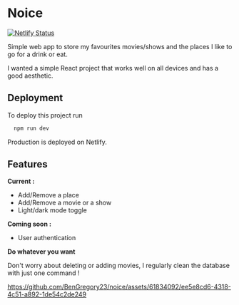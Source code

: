 
# Noice
[![Netlify Status](https://api.netlify.com/api/v1/badges/68cd3ba8-48a9-4b8e-bbfd-5da0d8e7e38d/deploy-status)](https://app.netlify.com/sites/rad-klepon-9a5a05/deploys)

Simple web app to store my favourites movies/shows and the places I like to go for a drink or eat.

I wanted a simple React project that works well on all devices and has a good aesthetic. 








## Deployment

To deploy this project run

```bash
  npm run dev
```

Production is deployed on Netlify. 
## Features

**Current :**
- Add/Remove a place
- Add/Remove a movie or a show
- Light/dark mode toggle


**Coming soon :**

- User authentication

**Do whatever you want**

Don't worry about deleting or adding movies, I regularly clean the database with just one command ! 

https://github.com/BenGregory23/noice/assets/61834092/ee5e8cd6-4318-4c51-a892-1de54c2de249
